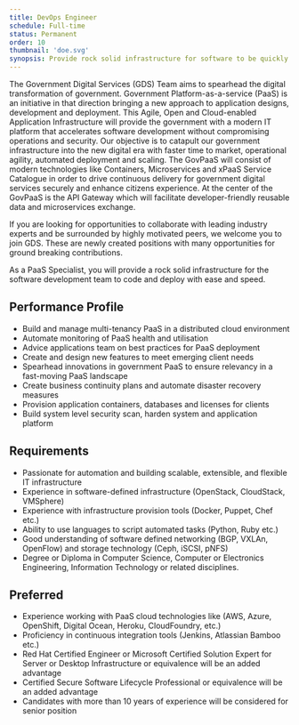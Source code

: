 ```yaml
---
title: DevOps Engineer
schedule: Full-time
status: Permanent
order: 10
thumbnail: 'doe.svg'
synopsis: Provide rock solid infrastructure for software to be quickly and easily deployed
---
```


The Government Digital Services (GDS) Team aims to spearhead the digital transformation of government. Government Platform-as-a-service (PaaS) is an initiative in that direction bringing a new approach to application designs, development and deployment. This Agile, Open and Cloud-enabled Application Infrastructure will provide the government with a modern IT platform that accelerates software development without compromising operations and security. Our objective is to catapult our government infrastructure into the new digital era with faster time to market, operational agility, automated deployment and scaling. The GovPaaS will consist of modern technologies like Containers, Microservices and xPaaS Service Catalogue in order to drive continuous delivery for government digital services securely and enhance citizens experience. At the center of the GovPaaS is the API Gateway which will facilitate developer-friendly reusable data and microservices exchange.

If you are looking for opportunities to collaborate with leading industry experts and be surrounded by highly motivated peers, we welcome you to join GDS. These are newly created positions with many opportunities for ground breaking contributions.

As a PaaS Specialist, you will provide a rock solid infrastructure for the software development team to code and deploy with ease and speed.

## Performance Profile

* Build and manage multi-tenancy PaaS in a distributed cloud environment
* Automate monitoring of PaaS health and utilisation
* Advice applications team on best practices for PaaS deployment
* Create and design new features to meet emerging client needs
* Spearhead innovations in government PaaS to ensure relevancy in a fast-moving PaaS landscape
* Create business continuity plans and automate disaster recovery measures
* Provision application containers, databases and licenses for clients
* Build system level security scan, harden system and application platform

## Requirements

* Passionate for automation and building scalable, extensible, and flexible IT infrastructure
* Experience in software-defined infrastructure (OpenStack, CloudStack, VMSphere)
* Experience with infrastructure provision tools (Docker, Puppet, Chef etc.)
* Ability to use languages to script automated tasks (Python, Ruby etc.)
* Good understanding of software defined networking (BGP, VXLAn, OpenFlow) and storage technology (Ceph, iSCSI, pNFS)
* Degree or Diploma in Computer Science, Computer or Electronics Engineering, Information Technology or related disciplines.

## Preferred

* Experience working with PaaS cloud technologies like (AWS, Azure, OpenShift, Digital Ocean, Heroku, CloudFoundry, etc.)
* Proficiency in continuous integration tools (Jenkins, Atlassian Bamboo etc.)
* Red Hat Certified Engineer or Microsoft Certified Solution Expert for Server or Desktop Infrastructure or equivalence will be an added advantage
* Certified Secure Software Lifecycle Professional or equivalence will be an added advantage
* Candidates with more than 10 years of experience will be considered for senior position
